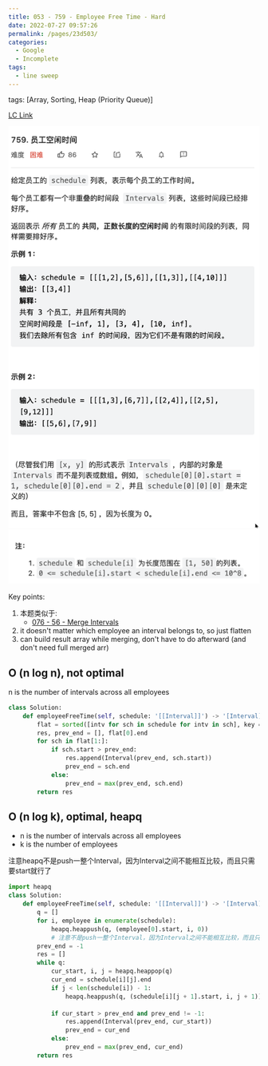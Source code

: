```yaml
---
title: 053 - 759 - Employee Free Time - Hard
date: 2022-07-27 09:57:26
permalink: /pages/23d503/
categories:
  - Google
  - Incomplete
tags:
  - line sweep
---
```

tags: [Array, Sorting, Heap (Priority Queue)]

[LC Link](https://leetcode.cn/problems/employee-free-time/)

![](https://raw.githubusercontent.com/emmableu/image/master/202208142304347.png)
![](https://raw.githubusercontent.com/emmableu/image/master/202209061518033.png)

Key points:

1.  本题类似于:
	- [076 - 56 - Merge Intervals](/pages/leetcode56)
2.  it doesn't matter which employee an interval belongs to, so just flatten
3.  can build result array while merging, don't have to do afterward (and don't need full merged arr)


## O (n log n), not optimal

n is the number of intervals across all employees


```python
class Solution:
	def employeeFreeTime(self, schedule: '[[Interval]]') -> '[Interval]':
		flat = sorted([intv for sch in schedule for intv in sch], key = lambda x: x.start)
		res, prev_end = [], flat[0].end
		for sch in flat[1:]:
			if sch.start > prev_end:
				res.append(Interval(prev_end, sch.start))
				prev_end = sch.end
			else:
				prev_end = max(prev_end, sch.end)
		return res
```


## O (n log k),  optimal, heapq

- n is the number of intervals across all employees
- k is the number of employees

注意heapq不是push一整个Interval，因为Interval之间不能相互比较，而且只需要start就行了

```python
import heapq
class Solution:
	def employeeFreeTime(self, schedule: '[[Interval]]') -> '[Interval]':
		q = []
		for i, employee in enumerate(schedule):
			heapq.heappush(q, (employee[0].start, i, 0))
			# 注意不是push一整个Interval，因为Interval之间不能相互比较，而且只需要start就行了
		prev_end = -1
		res = []
		while q:
			cur_start, i, j = heapq.heappop(q)
			cur_end = schedule[i][j].end
			if j < len(schedule[i]) - 1:
				heapq.heappush(q, (schedule[i][j + 1].start, i, j + 1))

			if cur_start > prev_end and prev_end != -1:
				res.append(Interval(prev_end, cur_start))	
				prev_end = cur_end
			else:
				prev_end = max(prev_end, cur_end)
		return res
```
